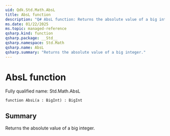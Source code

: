 ```yaml
---
uid: Qdk.Std.Math.AbsL
title: AbsL function
description: "Q# AbsL function: Returns the absolute value of a big integer."
ms.date: 01/22/2025
ms.topic: managed-reference
qsharp.kind: function
qsharp.package: __Std__
qsharp.namespace: Std.Math
qsharp.name: AbsL
qsharp.summary: "Returns the absolute value of a big integer."
---
```


# AbsL function

Fully qualified name: Std.Math.AbsL

```qsharp
function AbsL(a : BigInt) : BigInt
```

## Summary
Returns the absolute value of a big integer.

